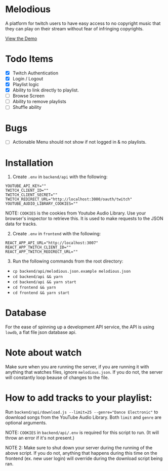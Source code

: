 # Melodious

A platform for twitch users to have easy access to no copyright music that they can play on their stream without fear of infringing copyrights.

[View the Demo](https://melodious.live)

# Todo Items

- [X] Twitch Authentication
- [X] Login / Logout
- [X] Playlist logic
- [X] Ability to link directly to playlist.
- [ ] Browse Screen
- [ ] Ability to remove playlists
- [ ] Shuffle ability

# Bugs
- [ ] Actionable Menu should not show if not logged in & no playlists.

# Installation

1. Create `.env` in `backend/api` with the following:

```
YOUTUBE_API_KEY=""
TWITCH_CLIENT_ID=""
TWITCH_CLIENT_SECRET=""
TWITCH_REDIRECT_URL="http://localhost:3000/oauth/twitch"
YOUTUBE_AUDIO_LIBRARY_COOKIES=""
```

NOTE: `COOKIES` is the cookies from Youtube Audio Library. Use your browser's inspector to retrieve this. It is used to make requests to the JSON data for tracks.

2. Create `.env` in `frontend` with the following:

```
REACT_APP_API_URL="http://localhost:3007"
REACT_APP_TWITCH_CLIENT_ID=""
REACT_APP_TWITCH_REDIRECT_URL=""
```

3. Run the following commands from the root directory:

- `cp backend/api/melodious.json.example melodious.json`
- `cd backend/api && yarn`
- `cd backend/api && yarn start`
- `cd frontend && yarn`
- `cd frontend && yarn start`

# Database

For the ease of spinning up a development API service, the API is using `lowdb`, a flat file json database api.

# Note about watch

Make sure when you are running the server, if you are running it with anything that watches files, ignore `melodious.json`. If you do not, the server will constantly loop beause of changes to the file.

# How to add tracks to your playlist:

Run `backend/api/download.js --limit=25 --genre="Dance Electronic"` to download songs from the YouTube Audio Library. Both `limit` and `genre` are optional arguments.

NOTE: `COOKIES` in `backend/api/.env` is required for this script to run. (It will throw an error if it's not present.)

NOTE 2: Make sure to shut down your server during the running of the above script. If you do not, anything that happens during this time on the frontend (ex. new user login) will override during the download script being ran.
